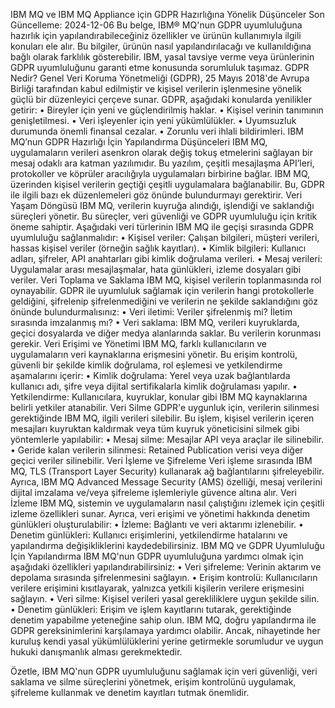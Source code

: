 IBM MQ ve IBM MQ Appliance için GDPR Hazırlığına Yönelik Düşünceler
Son Güncelleme: 2024-12-06
Bu belge, IBM® MQ'nun GDPR uyumluluğuna hazırlık için yapılandırabileceğiniz özellikler ve ürünün kullanımıyla ilgili konuları ele alır. Bu bilgiler, ürünün nasıl yapılandırılacağı ve kullanıldığına bağlı olarak farklılık gösterebilir. IBM, yasal tavsiye verme veya ürünlerinin GDPR uyumluluğunu garanti etme konusunda sorumluluk taşımaz.
GDPR Nedir?
Genel Veri Koruma Yönetmeliği (GDPR), 25 Mayıs 2018'de Avrupa Birliği tarafından kabul edilmiştir ve kişisel verilerin işlenmesine yönelik güçlü bir düzenleyici çerçeve sunar. GDPR, aşağıdaki konularda yenilikler getirir:
	• Bireyler için yeni ve güçlendirilmiş haklar.
	• Kişisel verinin tanımının genişletilmesi.
	• Veri işleyenler için yeni yükümlülükler.
	• Uyumsuzluk durumunda önemli finansal cezalar.
	• Zorunlu veri ihlali bildirimleri.
IBM MQ’nun GDPR Hazırlığı İçin Yapılandırma Düşünceleri
IBM MQ, uygulamaların verileri asenkron olarak değiş tokuş etmelerini sağlayan bir mesaj odaklı ara katman yazılımıdır. Bu yazılım, çeşitli mesajlaşma API’leri, protokoller ve köprüler aracılığıyla uygulamaları birbirine bağlar. IBM MQ, üzerinden kişisel verilerin geçtiği çeşitli uygulamalara bağlanabilir. Bu, GDPR ile ilgili bazı ek düzenlemeleri göz önünde bulundurmayı gerektirir.
Veri Yaşam Döngüsü
IBM MQ, verilerin kuyruğa alındığı, işlendiği ve saklandığı süreçleri yönetir. Bu süreçler, veri güvenliği ve GDPR uyumluluğu için kritik öneme sahiptir. Aşağıdaki veri türlerinin IBM MQ ile geçişi sırasında GDPR uyumluluğu sağlanmalıdır:
	• Kişisel veriler: Çalışan bilgileri, müşteri verileri, hassas kişisel veriler (örneğin sağlık kayıtları).
	• Kimlik bilgileri: Kullanıcı adları, şifreler, API anahtarları gibi kimlik doğrulama verileri.
	• Mesaj verileri: Uygulamalar arası mesajlaşmalar, hata günlükleri, izleme dosyaları gibi veriler.
Veri Toplama ve Saklama
IBM MQ, kişisel verilerin toplanmasında rol oynayabilir. GDPR ile uyumluluk sağlamak için verilerin hangi protokollerle geldiğini, şifrelenip şifrelenmediğini ve verilerin ne şekilde saklandığını göz önünde bulundurmalısınız:
	• Veri iletimi: Veriler şifrelenmiş mi? İletim sırasında imzalanmış mı?
	• Veri saklama: IBM MQ, verileri kuyruklarda, geçici dosyalarda ve diğer medya alanlarında saklar. Bu verilerin korunması gerekir.
Veri Erişimi ve Yönetimi
IBM MQ, farklı kullanıcıların ve uygulamaların veri kaynaklarına erişmesini yönetir. Bu erişim kontrolü, güvenli bir şekilde kimlik doğrulama, rol eşlemesi ve yetkilendirme aşamalarını içerir:
	• Kimlik doğrulama: Yerel veya uzak bağlantılarda kullanıcı adı, şifre veya dijital sertifikalarla kimlik doğrulaması yapılır.
	• Yetkilendirme: Kullanıcılara, kuyruklar, konular gibi IBM MQ kaynaklarına belirli yetkiler atanabilir.
Veri Silme
GDPR'e uygunluk için, verilerin silinmesi gerektiğinde IBM MQ, ilgili verileri silebilir. Bu işlem, kişisel verilerin içeren mesajları kuyruktan kaldırmak veya tüm kuyruk yöneticisini silmek gibi yöntemlerle yapılabilir:
	• Mesaj silme: Mesajlar API veya araçlar ile silinebilir.
	• Geride kalan verilerin silinmesi: Retained Publication verisi veya diğer geçici veriler silinebilir.
Veri İşleme ve Şifreleme
Veri işleme sırasında IBM MQ, TLS (Transport Layer Security) kullanarak ağ bağlantılarını şifreleyebilir. Ayrıca, IBM MQ Advanced Message Security (AMS) özelliği, mesaj verilerini dijital imzalama ve/veya şifreleme işlemleriyle güvence altına alır.
Veri İzleme
IBM MQ, sistemin ve uygulamaların nasıl çalıştığını izlemek için çeşitli izleme özellikleri sunar. Ayrıca, veri erişimi ve yönetimi hakkında denetim günlükleri oluşturulabilir:
	• İzleme: Bağlantı ve veri aktarımı izlenebilir.
	• Denetim günlükleri: Kullanıcı erişimlerini, yetkilendirme hatalarını ve yapılandırma değişikliklerini kaydedebilirsiniz.
IBM MQ ve GDPR Uyumluluğu İçin Yapılandırma
IBM MQ'nun GDPR uyumluluğuna yardımcı olmak için aşağıdaki özellikleri yapılandırabilirsiniz:
	• Veri şifreleme: Verinin aktarım ve depolama sırasında şifrelenmesini sağlayın.
	• Erişim kontrolü: Kullanıcıların verilere erişimini kısıtlayarak, yalnızca yetkili kişilerin verilere erişmesini sağlayın.
	• Veri silme: Kişisel verileri yasal gerekliliklere uygun şekilde silin.
	• Denetim günlükleri: Erişim ve işlem kayıtlarını tutarak, gerektiğinde denetim yapabilme yeteneğine sahip olun.
IBM MQ, doğru yapılandırma ile GDPR gereksinimlerini karşılamaya yardımcı olabilir. Ancak, nihayetinde her kuruluş kendi yasal yükümlülüklerini yerine getirmekle sorumludur ve uygun hukuki danışmanlık alması gerekmektedir.

Özetle, IBM MQ'nun GDPR uyumluluğunu sağlamak için veri güvenliği, veri saklama ve silme süreçlerini yönetmek, erişim kontrolünü uygulamak, şifreleme kullanmak ve denetim kayıtları tutmak önemlidir.

